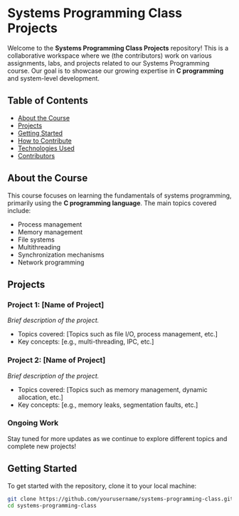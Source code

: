 # Systems Programming Class Projects

Welcome to the **Systems Programming Class Projects** repository! This is a collaborative workspace where we (the contributors) work on various assignments, labs, and projects related to our Systems Programming course. Our goal is to showcase our growing expertise in **C programming** and system-level development.

## Table of Contents

- [About the Course](#about-the-course)
- [Projects](#projects)
- [Getting Started](#getting-started)
- [How to Contribute](#how-to-contribute)
- [Technologies Used](#technologies-used)
- [Contributors](#contributors)

## About the Course

This course focuses on learning the fundamentals of systems programming, primarily using the **C programming language**. The main topics covered include:
- Process management
- Memory management
- File systems
- Multithreading
- Synchronization mechanisms
- Network programming

## Projects

### Project 1: [Name of Project]
*Brief description of the project.*
- Topics covered: [Topics such as file I/O, process management, etc.]
- Key concepts: [e.g., multi-threading, IPC, etc.]

### Project 2: [Name of Project]
*Brief description of the project.*
- Topics covered: [Topics such as memory management, dynamic allocation, etc.]
- Key concepts: [e.g., memory leaks, segmentation faults, etc.]

### Ongoing Work
Stay tuned for more updates as we continue to explore different topics and complete new projects!

## Getting Started

To get started with the repository, clone it to your local machine:

```bash
git clone https://github.com/yourusername/systems-programming-class.git
cd systems-programming-class
